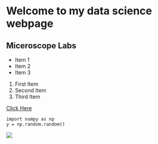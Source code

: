 # Welcome to my data science webpage

## Miceroscope Labs
- Item 1
- Item 2
- Item 3

1.  First Item 
2.  Second Item 
3.  Third Item 

[Click Here](https://mpcrlab.com)

```
import numpy as np
y = np.random.random()
```

<img src="https://th.bing.com/th/id/OIP.eWpR9rZc8Q8eO6lik4_FwAHaET?w=291&h=180&c=7&r=0&o=5&dpr=1.3&pid=1.7">
